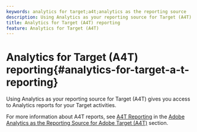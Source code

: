 ```yaml
---
keywords: analytics for target;a4t;analytics as the reporting source
description: Using Analytics as your reporting source for Target (A4T) gives you access to Analytics reports for your Target activities.
title: Analytics for Target (A4T) reporting
feature: Analytics for Target (A4T)
---
```


# Analytics for Target (A4T) reporting{#analytics-for-target-a-t-reporting}

Using Analytics as your reporting source for Target (A4T) gives you access to Analytics reports for your Target activities.

For more information about A4T reports, see [A4T Reporting](/help/c-integrating-target-with-mac/a4t/reporting.md#concept_716AF8D545AD404EAAEE99A6DB7B9483) in the [Adobe Analytics as the Reporting Source for Adobe Target (A4T)](/help/c-integrating-target-with-mac/a4t/a4t.md#concept_7540C8C04259434AB6EE33B09F47A1DE) section. 

